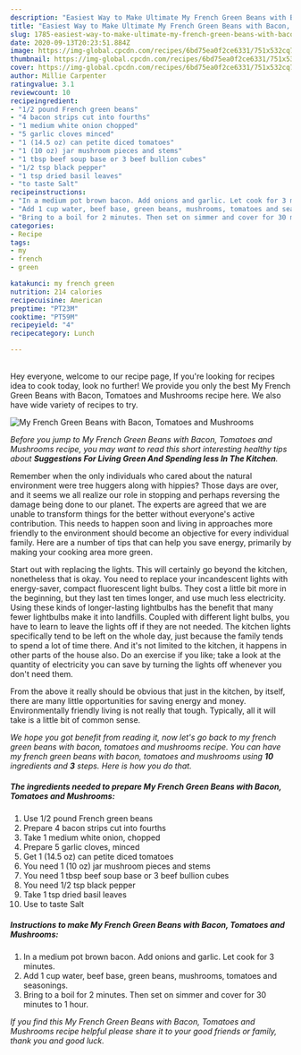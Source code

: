```yaml
---
description: "Easiest Way to Make Ultimate My French Green Beans with Bacon, Tomatoes and Mushrooms"
title: "Easiest Way to Make Ultimate My French Green Beans with Bacon, Tomatoes and Mushrooms"
slug: 1785-easiest-way-to-make-ultimate-my-french-green-beans-with-bacon-tomatoes-and-mushrooms
date: 2020-09-13T20:23:51.884Z
image: https://img-global.cpcdn.com/recipes/6bd75ea0f2ce6331/751x532cq70/my-french-green-beans-with-bacon-tomatoes-and-mushrooms-recipe-main-photo.jpg
thumbnail: https://img-global.cpcdn.com/recipes/6bd75ea0f2ce6331/751x532cq70/my-french-green-beans-with-bacon-tomatoes-and-mushrooms-recipe-main-photo.jpg
cover: https://img-global.cpcdn.com/recipes/6bd75ea0f2ce6331/751x532cq70/my-french-green-beans-with-bacon-tomatoes-and-mushrooms-recipe-main-photo.jpg
author: Millie Carpenter
ratingvalue: 3.1
reviewcount: 10
recipeingredient:
- "1/2 pound French green beans"
- "4 bacon strips cut into fourths"
- "1 medium white onion chopped"
- "5 garlic cloves minced"
- "1 (14.5 oz) can petite diced tomatoes"
- "1 (10 oz) jar mushroom pieces and stems"
- "1 tbsp beef soup base or 3 beef bullion cubes"
- "1/2 tsp black pepper"
- "1 tsp dried basil leaves"
- "to taste Salt"
recipeinstructions:
- "In a medium pot brown bacon. Add onions and garlic. Let cook for 3 minutes."
- "Add 1 cup water, beef base, green beans, mushrooms, tomatoes and seasonings."
- "Bring to a boil for 2 minutes. Then set on simmer and cover for 30 minutes to 1 hour."
categories:
- Recipe
tags:
- my
- french
- green

katakunci: my french green 
nutrition: 214 calories
recipecuisine: American
preptime: "PT23M"
cooktime: "PT59M"
recipeyield: "4"
recipecategory: Lunch

---
```

<br>
Hey everyone, welcome to our recipe page, If you're looking for recipes idea to cook today, look no further! We provide you only the best My French Green Beans with Bacon, Tomatoes and Mushrooms recipe here. We also have wide variety of recipes to try.
<br>


![My French Green Beans with Bacon, Tomatoes and Mushrooms](https://img-global.cpcdn.com/recipes/6bd75ea0f2ce6331/751x532cq70/my-french-green-beans-with-bacon-tomatoes-and-mushrooms-recipe-main-photo.jpg)

<i>Before you jump to My French Green Beans with Bacon, Tomatoes and Mushrooms recipe, you may want to read this short interesting healthy tips about 
<strong>Suggestions For Living Green And Spending less In The Kitchen</strong>.</i>
</br>

Remember when the only individuals who cared about the natural environment were tree huggers along with hippies? Those days are over, and it seems we all realize our role in stopping and perhaps reversing the damage being done to our planet. The experts are agreed that we are unable to transform things for the better without everyone's active contribution. This needs to happen soon and living in approaches more friendly to the environment should become an objective for every individual family. Here are a number of tips that can help you save energy, primarily by making your cooking area more green.

Start out with replacing the lights. This will certainly go beyond the kitchen, nonetheless that is okay. You need to replace your incandescent lights with energy-saver, compact fluorescent light bulbs. They cost a little bit more in the beginning, but they last ten times longer, and use much less electricity. Using these kinds of longer-lasting lightbulbs has the benefit that many fewer lightbulbs make it into landfills. Coupled with different light bulbs, you have to learn to leave the lights off if they are not needed. The kitchen lights specifically tend to be left on the whole day, just because the family tends to spend a lot of time there. And it's not limited to the kitchen, it happens in other parts of the house also. Do an exercise if you like; take a look at the quantity of electricity you can save by turning the lights off whenever you don't need them.

From the above it really should be obvious that just in the kitchen, by itself, there are many little opportunities for saving energy and money. Environmentally friendly living is not really that tough. Typically, all it will take is a little bit of common sense.


<i>We hope you got benefit from reading it, now let's go back to my french green beans with bacon, tomatoes and mushrooms recipe. You can have my french green beans with bacon, tomatoes and mushrooms using <strong>10</strong> ingredients and <strong>3</strong> steps. Here is how you do that.
</i>

##### The ingredients needed to prepare My French Green Beans with Bacon, Tomatoes and Mushrooms:

1. Use 1/2 pound French green beans
1. Prepare 4 bacon strips cut into fourths
1. Take 1 medium white onion, chopped
1. Prepare 5 garlic cloves, minced
1. Get 1 (14.5 oz) can petite diced tomatoes
1. You need 1 (10 oz) jar mushroom pieces and stems
1. You need 1 tbsp beef soup base or 3 beef bullion cubes
1. You need 1/2 tsp black pepper
1. Take 1 tsp dried basil leaves
1. Use to taste Salt


##### Instructions to make My French Green Beans with Bacon, Tomatoes and Mushrooms:

1. In a medium pot brown bacon. Add onions and garlic. Let cook for 3 minutes.
1. Add 1 cup water, beef base, green beans, mushrooms, tomatoes and seasonings.
1. Bring to a boil for 2 minutes. Then set on simmer and cover for 30 minutes to 1 hour.


<i>If you find this My French Green Beans with Bacon, Tomatoes and Mushrooms recipe helpful please share it to your good friends or family, thank you and good luck.</i>
